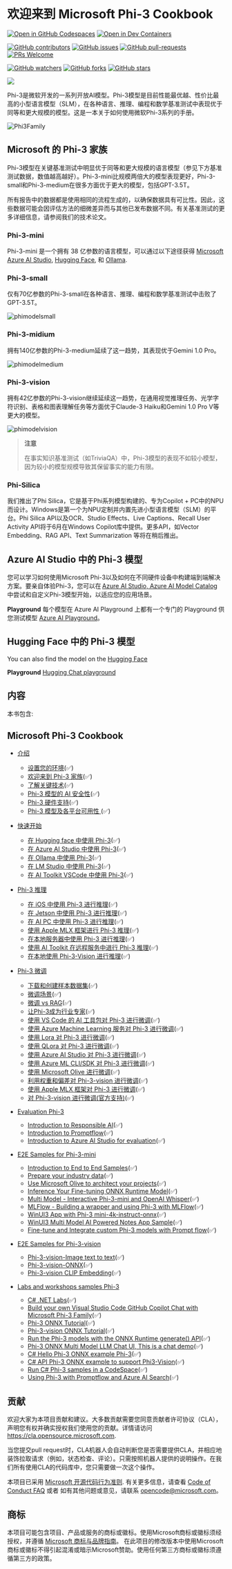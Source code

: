 # 欢迎来到 Microsoft Phi-3 Cookbook

[![Open in GitHub Codespaces](https://github.com/codespaces/badge.svg)](https://codespaces.new/microsoft/phi-3cookbook)
[![Open in Dev Containers](https://img.shields.io/static/v1?style=for-the-badge&label=Dev%20Containers&message=Open&color=blue&logo=visualstudiocode)](https://vscode.dev/redirect?url=vscode://ms-vscode-remote.remote-containers/cloneInVolume?url=https://github.com/microsoft/phi-3cookbook)

[![GitHub contributors](https://img.shields.io/github/contributors/microsoft/phi-3cookbook.svg)](https://GitHub.com/microsoft/phi-3cookbook/graphs/contributors/?WT.mc_id=aiml-137032-kinfeylo)
[![GitHub issues](https://img.shields.io/github/issues/microsoft/phi-3cookbook.svg)](https://GitHub.com/microsoft/phi-3cookbook/issues/?WT.mc_id=aiml-137032-kinfeylo)
[![GitHub pull-requests](https://img.shields.io/github/issues-pr/microsoft/phi-3cookbook.svg)](https://GitHub.com/microsoft/phi-3cookbook/pulls/?WT.mc_id=aiml-137032-kinfeylo)
[![PRs Welcome](https://img.shields.io/badge/PRs-welcome-brightgreen.svg?style=flat-square)](http://makeapullrequest.com?WT.mc_id=aiml-137032-kinfeylo)

[![GitHub watchers](https://img.shields.io/github/watchers/microsoft/phi-3cookbook.svg?style=social&label=Watch)](https://GitHub.com/microsoft/phi-3cookbook/watchers/?WT.mc_id=aiml-137032-kinfeylo)
[![GitHub forks](https://img.shields.io/github/forks/microsoft/phi-3cookbook.svg?style=social&label=Fork)](https://GitHub.com/microsoft/phi-3cookbook/network/?WT.mc_id=aiml-137032-kinfeylo)
[![GitHub stars](https://img.shields.io/github/stars/microsoft/phi-3cookbook?style=social&label=Star)](https://GitHub.com/microsoft/phi-3cookbook/stargazers/?WT.mc_id=aiml-137032-kinfeylo)

[![](https://dcbadge.vercel.app/api/server/ByRwuEEgH4)](https://discord.com/invite/ByRwuEEgH4?WT.mc_id=aiml-137032-kinfeylo)

Phi-3是微软开发的一系列开放AI模型。Phi-3模型是目前性能最优越、性价比最高的小型语言模型（SLM），在各种语言、推理、编程和数学基准测试中表现优于同等和更大规模的模型。这是一本关于如何使用微软Phi-3系列的手册。

![Phi3Family](/imgs/00/Phi3getstarted.png)

## Microsoft 的 Phi-3 家族

Phi-3模型在关键基准测试中明显优于同等和更大规模的语言模型（参见下方基准测试数据，数值越高越好）。Phi-3-mini比规模两倍大的模型表现更好，Phi-3-small和Phi-3-medium在很多方面优于更大的模型，包括GPT-3.5T。

所有报告中的数据都是使用相同的流程生成的，以确保数据具有可比性。因此，这些数据可能会因评估方法的细微差异而与其他已发布数据不同。有关基准测试的更多详细信息，请参阅我们的技术论文。

### Phi-3-mini

Phi-3-mini 是一个拥有 38 亿参数的语言模型，可以通过以下途径获得 [Microsoft Azure AI Studio](https://aka.ms/phi3-azure-ai), [Hugging Face](https://huggingface.co/collections/microsoft/phi-3-6626e15e9585a200d2d761e3), 和 [Ollama](https://ollama.com/library/phi3).

### Phi-3-small

仅有70亿参数的Phi-3-small在各种语言、推理、编程和数学基准测试中击败了GPT-3.5T。

![phimodelsmall](/imgs/00/phi3small.png)

### Phi-3-midium

拥有140亿参数的Phi-3-medium延续了这一趋势，其表现优于Gemini 1.0 Pro。

![phimodelmedium](/imgs/00/phi3medium.png)

### Phi-3-vision

拥有42亿参数的Phi-3-vision继续延续这一趋势，在通用视觉推理任务、光学字符识别、表格和图表理解任务等方面优于Claude-3 Haiku和Gemini 1.0 Pro V等更大的模型。

![phimodelvision](/imgs/00/phi3vision.png)

> **注意**
>
> 在事实知识基准测试（如TriviaQA）中，Phi-3模型的表现不如较小模型，因为较小的模型规模导致其保留事实的能力有限。

### Phi-Silica

我们推出了Phi Silica，它是基于Phi系列模型构建的、专为Copilot + PC中的NPU而设计。Windows是第一个为NPU定制并内置先进小型语言模型（SLM）的平台。Phi Silica API以及OCR、Studio Effects、Live Captions、Recall User Activity API将于6月在Windows Copilot库中提供。更多API，如Vector Embedding、RAG API、Text Summarization 等将在稍后推出。

## Azure AI Studio 中的 Phi-3 模型

您可以学习如何使用Microsoft Phi-3以及如何在不同硬件设备中构建端到端解决方案。要亲自体验Phi-3，您可以在 [Azure AI Studio, Azure AI Model Catalog](https://aka.ms/phi3-azure-ai) 中尝试和自定义Phi-3模型开始，以适应您的应用场景。

**Playground**
每个模型在 Azure AI Playground 上都有一个专门的 Playground 供您测试模型 [Azure AI Playground](https://aka.ms/try-phi3)。

## Hugging Face 中的 Phi-3 模型 

You can also find the model on the [Hugging Face](https://huggingface.co/microsoft)

**Playground**
 [Hugging Chat playground](https://huggingface.co/chat/models/microsoft/Phi-3-mini-4k-instruct)

## 内容

本书包含:

## **Microsoft Phi-3 Cookbook**

- [介绍]()
  - [设置您的环境](../../md/01.Introduce/translations/zh-cn/EnvironmentSetup.md)(✅)
  - [欢迎来到 Phi-3 家族](../../md/01.Introduce/translations/zh-cn/Phi3Family.md)(✅)
  - [了解关键技术](../../md/01.Introduce/translations/zh-cn/Understandingtech.md)(✅)
  - [Phi-3 模型的 AI 安全性](../../md/01.Introduce/translations/zh-cn/AISafety.md)(✅)
  - [Phi-3 硬件支持](../../md/01.Introduce/translations/zh-cn/Hardwaresupport.md)(✅)
  - [Phi-3 模型及各平台可用性 ](../../md/01.Introduce/translations/zh-cn/Edgeandcloud.md)(✅)

- [快速开始]()
    - [在 Hugging face 中使用 Phi-3](../../md/02.QuickStart/translations/zh-cn/Huggingface_QuickStart.md)(✅)
    - [在 Azure AI Studio 中使用 Phi-3](../../md/02.QuickStart/translations/zh-cn/AzureAIStudio_QuickStart.md)(✅)
    - [在 Ollama 中使用 Phi-3](../../md/02.QuickStart/translations/zh-cn/Ollama_QuickStart.md)(✅)
    - [在 LM Studio 中使用 Phi-3](../../md/02.QuickStart/translations/zh-cn/LMStudio_QuickStart.md)(✅)
    - [在 AI Toolkit VSCode 中使用 Phi-3](../../md/02.QuickStart/translations/zh-cn/AITookit_QuickStart.md)(✅)

- [Phi-3 推理](../../md/03.Inference/translations/zh-cn/overview.md)  
  - [在 iOS 中使用 Phi-3 进行推理](../../md/03.Inference/translations/zh-cn/iOS_Inference.md)(✅)
  - [在 Jetson 中使用 Phi-3 进行推理](../../md/03.Inference/translations/zh-cn/Jetson_Inference.md)(✅)
  - [在 AI PC 中使用 Phi-3 进行推理](../../md/03.Inference/translations/zh-cn/AIPC_Inference.md)(✅)
  - [使用 Apple MLX 框架进行 Phi-3 推理](../../md/03.Inference/translations/zh-cn/MLX_Inference.md)(✅)
  - [在本地服务器中使用 Phi-3 进行推理](../../md/03.Inference/translations/zh-cn/Local_Server_Inference.md)(✅)
  - [使用 AI Toolkit 在远程服务中进行 Phi-3 推理](../../md/03.Inference/translations/zh-cn/Remote_Interence.md)(✅)
  - [在本地使用 Phi-3-Vision 进行推理](../../md/03.Inference/translations/zh-cn/Vision_Inference.md)(✅)

- [Phi-3 微调]()
  - [下载和创建样本数据集](../../md/04.Fine-tuning/translations/zh-cn/CreatingSampleData.md)(✅)
  - [微调场景](../../md/04.Fine-tuning/translations/zh-cn/FineTuning_Scenarios.md)(✅)
  - [微调 vs RAG](../../md/04.Fine-tuning/translations/zh-cn/FineTuning_vs_RAG.md)(✅)
  - [让Phi-3成为行业专家](../../md/04.Fine-tuning/translations/zh-cn/LetPhi3gotoIndustriy.md)(✅)
  - [使用 VS Code 的 AI 工具包对 Phi-3 进行微调](../../md/04.Fine-tuning/translations/zh-cn/Finetuning_VSCodeaitoolkit.md)(✅)
  - [使用 Azure Machine Learning 服务对 Phi-3 进行微调](../../md/04.Fine-tuning/translations/zh-cn/Introduce_AzureML.md)(✅)
  - [使用 Lora 对 Phi-3 进行微调](../../md/04.Fine-tuning/translations/zh-cn/FineTuning_Lora.md)(✅)
  - [使用 QLora 对 Phi-3 进行微调](../../md/04.Fine-tuning/translations/zh-cn/FineTuning_Qlora.md)(✅)
  - [使用 Azure AI Studio 对 Phi-3 进行微调](../../md/04.Fine-tuning/translations/zh-cn/FineTuning_AIStudio.md)(✅)
  - [使用 Azure ML CLI/SDK 对 Phi-3 进行微调](../../md/04.Fine-tuning/translations/zh-cn/FineTuning_MLSDK.md)(✅)
  - [使用 Microsoft Olive 进行微调](../../md/04.Fine-tuning/translations/zh-cn/FineTuning_MicrosoftOlive.md)(✅)
  - [利用权重和偏差对 Phi-3-vision 进行微调](../../md/04.Fine-tuning/translations/zh-cn/FineTuning_Phi-3-visionWandB.md)(✅)
  - [使用 Apple MLX 框架对 Phi-3 进行微调](../../md/04.Fine-tuning/translations/zh-cn/FineTuning_MLX.md)(✅)
  - [对 Phi-3-vision 进行微调(官方支持)](../../md/04.Fine-tuning/translations/zh-cn/FineTuning_Vision.md)(✅)

- [Evaluation Phi-3]()
  - [Introduction to Responsible AI](../../md/05.Evaluation/ResponsibleAI.md)(✅)
  - [Introduction to Promptflow](../../md/05.Evaluation/Promptflow.md)(✅)
  - [Introduction to Azure AI Studio for evaluation](../../md/05.Evaluation/AzureAIStudio.md)(✅)

- [E2E Samples for Phi-3-mini]()
  - [Introduction to End to End Samples](./md/06.E2ESamples/E2E_Introduction.md)(✅)
  - [Prepare your industry data](./md/06.E2ESamples/E2E_Datasets.md)(✅)
  - [Use Microsoft Olive to architect your projects](./md/06.E2ESamples/E2E_LoRA&QLoRA_Config_With_Olive.md)(✅)
  - [Inference Your Fine-tuning ONNX Runtime Model](./md/06.E2ESamples/E2E_Inference_ORT.md)(✅)
  - [Multi Model - Interactive Phi-3-mini and OpenAI Whisper](./md/06.E2ESamples/E2E_Phi-3-mini%20with%20whisper.md)(✅)
  - [MLFlow - Building a wrapper and using Phi-3 with MLFlow](./md/06.E2ESamples/E2E_Phi-3-MLflow.md)(✅)
  - [WinUI3 App with Phi-3 mini-4k-instruct-onnx](https://github.com/microsoft/Phi3-Chat-WinUI3-Sample/)(✅)
  - [WinUI3 Multi Model AI Powered Notes App Sample](https://github.com/microsoft/ai-powered-notes-winui3-sample)(✅)
  - [Fine-tune and Integrate custom Phi-3 models with Prompt flow](./md/06.E2ESamples/E2E_Phi-3-FineTuning_PromptFlow_Integration.md)(✅)

- [E2E Samples for Phi-3-vision]()
  - [Phi-3-vision-Image text to text](./md/06.E2ESamples/E2E_Phi-3-vision-image-text-to-text-online-endpoint.ipynb)(✅)
  - [Phi-3-vision-ONNX](https://onnxruntime.ai/docs/genai/tutorials/phi3-v.html)(✅)
  - [Phi-3-vision CLIP Embedding](./md/06.E2ESamples/E2E_Phi-3-%20Embedding%20Images%20with%20CLIPVision.md)(✅)

- [Labs and workshops samples Phi-3]()
  - [C# .NET Labs](./md/07.Labs/Csharp/csharplabs.md)(✅)
  - [Build your own Visual Studio Code GitHub Copilot Chat with Microsoft Phi-3 Family](./md/07.Labs/VSCode/README.md)(✅)
  - [Phi-3 ONNX Tutorial](https://onnxruntime.ai/docs/genai/tutorials/phi3-python.html)(✅)
  - [Phi-3-vision ONNX Tutorial](https://onnxruntime.ai/docs/genai/tutorials/phi3-v.html)(✅)
  - [Run the Phi-3 models with the ONNX Runtime generate() API](https://github.com/microsoft/onnxruntime-genai/blob/main/examples/python/phi-3-tutorial.md)(✅)
  - [Phi-3 ONNX Multi Model LLM Chat UI, This is a chat demo](https://github.com/microsoft/onnxruntime-genai/tree/main/examples/chat_app)(✅)
  - [C# Hello Phi-3 ONNX example Phi-3](https://github.com/microsoft/onnxruntime-genai/tree/main/examples/csharp/HelloPhi)(✅)
  - [C# API Phi-3 ONNX example to support Phi3-Vision](https://github.com/microsoft/onnxruntime-genai/tree/main/examples/csharp/HelloPhi3V)(✅)
  - [Run C# Phi-3 samples in a CodeSpace](./md/07.Labs/CsharpOllamaCodeSpaces/CsharpOllamaCodeSpaces.md)(✅)
  - [Using Phi-3 with Promptflow and Azure AI Search](./code/07.Lab/RAG%20with%20PromptFlow%20and%20AISearch/README.md)(✅)

## 贡献

欢迎大家为本项目贡献和建议。大多数贡献需要您同意贡献者许可协议（CLA），声明您有权并确实授权我们使用您的贡献。详情请访问 https://cla.opensource.microsoft.com.

当您提交pull request时，CLA机器人会自动判断您是否需要提供CLA，并相应地装饰拉取请求（例如，状态检查、评论）。只需按照机器人提供的说明操作。在我们所有使用CLA的代码库中，您只需要做一次这个操作。

本项目已采用 [Microsoft 开源代码行为准则](https://opensource.microsoft.com/codeofconduct/).
有关更多信息，请查看 [Code of Conduct FAQ](https://opensource.microsoft.com/codeofconduct/faq/) 或者
如有其他问题或意见，请联系 [opencode@microsoft.com](mailto:opencode@microsoft.com)。

## 商标

本项目可能包含项目、产品或服务的商标或徽标。使用Microsoft商标或徽标须经授权，并遵循 [Microsoft 商标与品牌指南](https://www.microsoft.com/legal/intellectualproperty/trademarks/usage/general)。
在此项目的修改版本中使用Microsoft商标或徽标不得引起混淆或暗示Microsoft赞助。使用任何第三方商标或徽标须遵循第三方的政策。